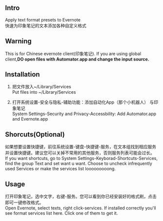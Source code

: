 ## Intro

Apply text format presets to Evernote  
快速为印象笔记的文本添加各种自定义格式

## Warning

This is for Chinese evernote client(印象笔记). If you are using global client,**DO open files with Automator.app and change the input source.**

## Installation

1. 把文件放入~/Library/Services  
Put files into ~/Library/Services

2. 打开系统设置-安全与隐私-辅助功能：添加自动化App（那个小机器人） 与印象笔记  
System Settings-Security and Privacy-Accessbility: Add Automator.app and Evernote.app

## Shorcuts(Optional)

如果想要设置快捷键，前往系统设置-键盘-快捷键-服务，在文本组找到相应服务并设置快捷键。建议您可以关掉不常用的其他服务，否则服务列表可能会过长。  
If you want shortcuts, go to System Settings-Keyborad-Shortcuts-Services, find
the group Text and set want u want. Choose to  uncheck infrequently used Services or make the services list looooooooong.

## Usage

打开印象笔记，选中文字，右键-服务。您可以看到你已经安装好的格式刷，点击即可一键修改格式。  
Open Evernote, select texts, right click-services. If installed correctly
you'll see format services list here. Click one of them to get it.




